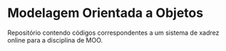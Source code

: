 # Modelagem Orientada a Objetos

Repositório contendo códigos correspondentes a um sistema de xadrez online para a disciplina de MOO.
